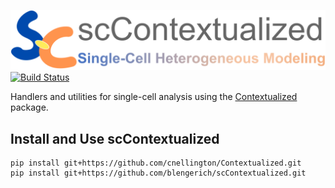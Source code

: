 ![Preview](assets/scContextualized_logo.png)
[![Build Status](https://app.travis-ci.com/blengerich/scContextualized.svg?token=sv5nLmErKzRWcYs6TSaj&branch=master)](https://app.travis-ci.com/blengerich/scContextualized)

Handlers and utilities for single-cell analysis using the [Contextualized](https://github.com/cnellington/contextualized) package.

## Install and Use scContextualized
```
pip install git+https://github.com/cnellington/Contextualized.git
pip install git+https://github.com/blengerich/scContextualized.git
```
